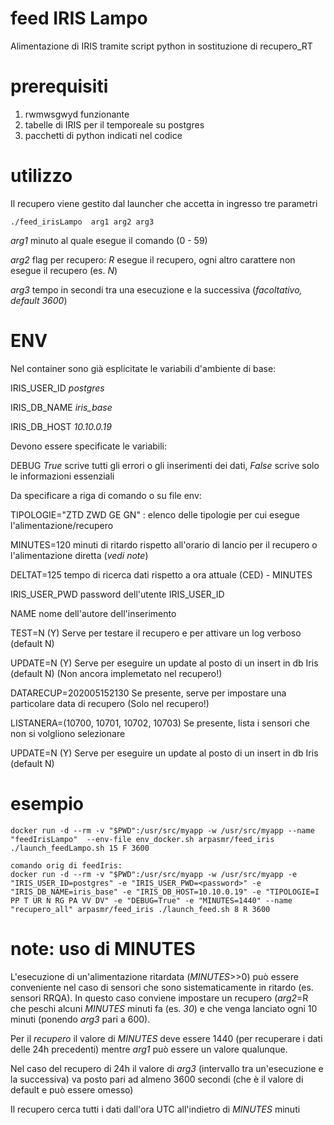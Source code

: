 # feed IRIS Lampo
Alimentazione di IRIS tramite script python in sostituzione di recupero_RT

# prerequisiti
1. rwmwsgwyd funzionante
2. tabelle di IRIS per il temporeale su postgres
3. pacchetti di python indicati nel codice

# utilizzo
Il recupero viene gestito dal launcher che accetta in ingresso tre parametri
```
./feed_irisLampo  arg1 arg2 arg3
```

_arg1_ minuto al quale esegue il comando (0 - 59)

_arg2_ flag per recupero: *R* esegue il recupero, ogni altro carattere non esegue il recupero (es. *N*)

_arg3_ tempo in secondi tra una esecuzione e la successiva (*facoltativo, default 3600*)


# ENV
Nel container sono già esplicitate le variabili d'ambiente di base:

IRIS_USER_ID *postgres*

IRIS_DB_NAME *iris_base*

IRIS_DB_HOST *10.10.0.19*

Devono essere specificate le variabili:

DEBUG *True* scrive tutti gli errori o gli inserimenti dei dati, *False* scrive solo le informazioni essenziali

Da specificare a riga di comando o su file env: 

TIPOLOGIE="ZTD ZWD GE GN" : elenco delle tipologie per cui esegue l'alimentazione/recupero

MINUTES=120 minuti di ritardo rispetto all'orario di lancio per il recupero o l'alimentazione diretta (*vedi note*)

DELTAT=125 tempo di ricerca dati rispetto a ora attuale (CED) - MINUTES

IRIS_USER_PWD password dell'utente IRIS_USER_ID

NAME nome dell'autore dell'inserimento

TEST=N (Y) Serve per testare il recupero e per attivare un log verboso (default N)

UPDATE=N (Y) Serve per eseguire un update al posto di un insert in db Iris (default N) (Non ancora implemetato nel recupero!)

DATARECUP=202005152130 Se presente, serve per impostare una particolare data di recupero (Solo nel recupero!) 

LISTANERA=(10700, 10701, 10702, 10703) Se presente, lista i sensori che non si volgliono selezionare

UPDATE=N (Y) Serve per eseguire un update al posto di un insert in db Iris (default N)

# esempio
```
docker run -d --rm -v "$PWD":/usr/src/myapp -w /usr/src/myapp --name "feedIrisLampo"  --env-file env_docker.sh arpasmr/feed_iris ./launch_feedLampo.sh 15 F 3600

comando orig di feedIris:
docker run -d --rm -v "$PWD":/usr/src/myapp -w /usr/src/myapp -e "IRIS_USER_ID=postgres" -e "IRIS_USER_PWD=<password>" -e "IRIS_DB_NAME=iris_base" -e "IRIS_DB_HOST=10.10.0.19" -e "TIPOLOGIE=I PP T UR N RG PA VV DV" -e "DEBUG=True" -e "MINUTES=1440" --name "recupero_all" arpasmr/feed_iris ./launch_feed.sh 8 R 3600
```
# note: uso di MINUTES
L'esecuzione di un'alimentazione ritardata (*MINUTES*>>0) può essere conveniente nel caso di sensori che sono sistematicamente in ritardo (es. sensori RRQA). In questo caso conviene impostare un recupero (*arg2*=R che peschi alcuni *MINUTES* minuti fa (es. *30*) e che venga lanciato ogni 10 minuti (ponendo *arg3* pari a 600).

Per il *recupero* il valore di *MINUTES* deve essere 1440 (per recuperare i dati delle 24h precedenti) mentre *arg1* può essere un valore qualunque.

Nel caso del recupero di 24h il valore di *arg3* (intervallo tra un'esecuzione e la successiva) va posto pari ad almeno 3600 secondi (che è il valore di default e può essere omesso)

Il recupero cerca tutti i dati dall'ora UTC all'indietro di *MINUTES* minuti
